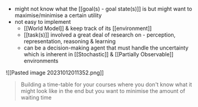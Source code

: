 - might not know what the [[goal(s) - goal state(s)]] is but might want to maximise/minimise a certain utility
- not easy to implement
	- [[World Model]] & keep track of its [[environment]]
	- [[task(s)]] involved a great deal of research on - perception, representation, reasoning & learning
	- can be a decision-making agent that must handle the uncertainty which is inherent in [[Stochastic]] & [[Partially Observable]] environments

![[Pasted image 20231012011352.png]]

>Building a time-table for your courses where you don't know what it might look like in the end but you want to minimise the amount of waiting time